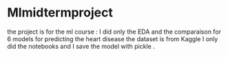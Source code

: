 # Mlmidtermproject
the project is  for the ml course :
I did only the EDA and the comparaison for 6 models for predicting the heart disease 
the dataset is from Kaggle
I only did the notebooks and I save the model with pickle .
